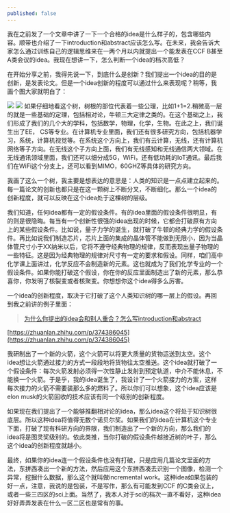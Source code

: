 ```yaml
---
published: false
---
```

我在之前发了一个文章中讲了一下一个合格的idea是什么样子的，包含哪些内容。顺带也介绍了一下introduction和abstract应该怎么写。在未来，我会告诉大家怎么通过训练自己的逻辑思维来在一两个月以内就提出一个能发表在CCF B甚至A类会议的idea。我现在想讲一下，怎么判断一个idea的档次高低？

在开始分享之前，我得先说一下，到底什么是创新？我们提出一个idea的目的是创新，是发表论文。但是一个idea创新的程度可以通过什么来表现呢？稍等，我画个图大家就明白了：

![]({{site.baseurl}}/images/3/3.1.jpg)
![]({{site.baseurl}}/images/3/3.2.jpg)
如果仔细地看这个树，树根的部位代表着一些公理，比如1+1=2.稍微高一层的就是一些基础的定理，包括相对论，牛顿三大定律之类的。在这个基础之上，我们形成了我们的几个大的学科，包括数学，物理，化学，生物。在此之上，我们诞生出了EE， CS等专业。在计算机专业里面，我们还有很多研究方向，包括机器学习，系统，计算机视觉等。在系统这个方向上，我们有云计算，无线，还有计算机网络等子方向。在无线这个子方向上面，我们有无线感知和无线通信两大领域。在无线通讯领域里面，我们还可以细分成5G，WiFi，还有低功耗的IoT通讯。最后我们在WiFi这个分支上，还可以看到MIMO，60GHZ等具体的研究方向。

我画了这么一个树，我主要是想表达的意思是：人类的知识是一点点建立起来的。每一篇论文的创新也都只是在这一颗树上不断分叉，不断细化。那么一个idea的创新程度，就可以反映在这个idea处于这棵树的层级。

我们知道，任何idea都有一定的假设条件。有的idea里面的假设条件很明显，有的则是很隐晦。每当有一个创新性很强的idea出现的时候，它都会打破原有方向上的某些假设条件。比如说，量子力学的诞生，就打破了牛顿的经典力学的假设条件。再比如说我们制造芯片，芯片上面的集成的晶体管不能做到无限小，因为当晶体管尺寸小于XX纳米以后，它将不遵守经典物理的规律，反而表现出量子物理的一些特征。这是因为经典物理的规律对尺寸有一定的要求和假设。同样，咱们高中化学课上面讲过，化学反应不会制造新的元素。这也就成为了我们化学专业的一个假设条件。如果你能打破这个假设，你在你的反应里面制造出了新的元素，那么恭喜你，你发明了核裂变或者核聚变。你想想你这个idea得多么厉害。

一个idea的创新程度，取决于它打破了这个人类知识树的哪一层上的假设。再回到我之前讲的例子里面：

> [为什么你提出的idea会和别人重合？怎么写introduction和abstract](https://scientist-with-logic.github.io/%E4%B8%BA%E4%BB%80%E4%B9%88%E4%BD%A0%E6%8F%90%E5%87%BA%E7%9A%84idea%E4%BC%9A%E5%92%8C%E5%88%AB%E4%BA%BA%E9%87%8D%E5%90%88-%E6%80%8E%E4%B9%88%E5%86%99introduction%E5%92%8Cabstract/)

[https://zhuanlan.zhihu.com/p/374386045](https://zhuanlan.zhihu.com/p/374386045)

我研制出了一个新的火箭，这个火箭可以将更大质量的货物运送到太空。这个idea想让火箭通过接力的方式一段段地将货物往太空推送。这个idea就打破了一个假设条件：每次火箭发射必须得一次性静止发射到预定轨道，中介不能休息，不能换一个火箭。于是乎，我的idea诞生了，我设计了一个火箭接力的方案，这样每次接力的火箭不需要装那么多的燃料了。所以你们可以想象，这个idea应该是elon musk的火箭回收的技术应该有同一个级别的创新程度。

如果现在我们提出了一个能够推翻相对论的idea，那么idea这个将处于知识树很底层。所以这种idea将值得无数个诺贝尔奖。如果我们的idea在计算机这个专业下面，打破了现有科研方向的界限，我们制造出了一个新的方向，那么我们的idea将是图灵奖级别的。依此类推，当你打破的假设条件越接近树的叶子，那么这个idea的创新程度就越小。

最终，如果你的idea连一个假设条件也没有打破，只是应用几篇论文里面的方法，东拼西凑出一个新的方法，然后应用这个东拼西凑去识别一个图像，检测一个异常，挖掘什么数据，那么这个就叫做incremental work。这种idea如果包装的好一点，注意，我说的是包装，不是写作，那么有可能发到CCF 的C类会议上，或者一些三四区的sci上面。当然了，我本人对于sci的档次一直不看好，这种idea好好弄弄发表在什么一区二区也是常有的事。

